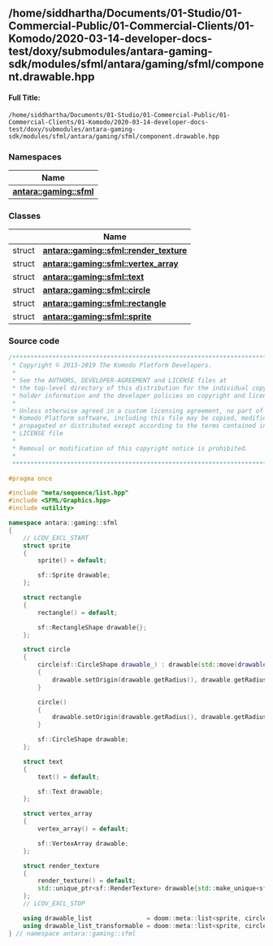 

## /home/siddhartha/Documents/01-Studio/01-Commercial-Public/01-Commercial-Clients/01-Komodo/2020-03-14-developer-docs-test/doxy/submodules/antara-gaming-sdk/modules/sfml/antara/gaming/sfml/component.drawable.hpp

#### Full Title:
```
/home/siddhartha/Documents/01-Studio/01-Commercial-Public/01-Commercial-Clients/01-Komodo/2020-03-14-developer-docs-test/doxy/submodules/antara-gaming-sdk/modules/sfml/antara/gaming/sfml/component.drawable.hpp
```







### Namespaces

| Name           |
| -------------- |
| **[antara::gaming::sfml](Namespaces/namespaceantara_1_1gaming_1_1sfml.md)**  |

### Classes

|                | Name           |
| -------------- | -------------- |
| struct | **[antara::gaming::sfml::render_texture](Classes/structantara_1_1gaming_1_1sfml_1_1render__texture.md)**  |
| struct | **[antara::gaming::sfml::vertex_array](Classes/structantara_1_1gaming_1_1sfml_1_1vertex__array.md)**  |
| struct | **[antara::gaming::sfml::text](Classes/structantara_1_1gaming_1_1sfml_1_1text.md)**  |
| struct | **[antara::gaming::sfml::circle](Classes/structantara_1_1gaming_1_1sfml_1_1circle.md)**  |
| struct | **[antara::gaming::sfml::rectangle](Classes/structantara_1_1gaming_1_1sfml_1_1rectangle.md)**  |
| struct | **[antara::gaming::sfml::sprite](Classes/structantara_1_1gaming_1_1sfml_1_1sprite.md)**  |















### Source code

```cpp
/******************************************************************************
 * Copyright © 2013-2019 The Komodo Platform Developers.                      *
 *                                                                            *
 * See the AUTHORS, DEVELOPER-AGREEMENT and LICENSE files at                  *
 * the top-level directory of this distribution for the individual copyright  *
 * holder information and the developer policies on copyright and licensing.  *
 *                                                                            *
 * Unless otherwise agreed in a custom licensing agreement, no part of the    *
 * Komodo Platform software, including this file may be copied, modified,     *
 * propagated or distributed except according to the terms contained in the   *
 * LICENSE file                                                               *
 *                                                                            *
 * Removal or modification of this copyright notice is prohibited.            *
 *                                                                            *
 ******************************************************************************/

#pragma once

#include "meta/sequence/list.hpp"
#include <SFML/Graphics.hpp>
#include <utility>

namespace antara::gaming::sfml
{
    // LCOV_EXCL_START
    struct sprite
    {
        sprite() = default;

        sf::Sprite drawable;
    };

    struct rectangle
    {
        rectangle() = default;

        sf::RectangleShape drawable{};
    };

    struct circle
    {
        circle(sf::CircleShape drawable_) : drawable(std::move(drawable_))
        {
            drawable.setOrigin(drawable.getRadius(), drawable.getRadius());
        }

        circle()
        {
            drawable.setOrigin(drawable.getRadius(), drawable.getRadius());
        }

        sf::CircleShape drawable;
    };

    struct text
    {
        text() = default;

        sf::Text drawable;
    };

    struct vertex_array
    {
        vertex_array() = default;

        sf::VertexArray drawable;
    };

    struct render_texture
    {
        render_texture() = default;
        std::unique_ptr<sf::RenderTexture> drawable{std::make_unique<sf::RenderTexture>()};
    };
    // LCOV_EXCL_STOP

    using drawable_list               = doom::meta::list<sprite, circle, text, vertex_array, rectangle, render_texture>;
    using drawable_list_transformable = doom::meta::list<sprite, circle, text, rectangle>;
} // namespace antara::gaming::sfml
```




